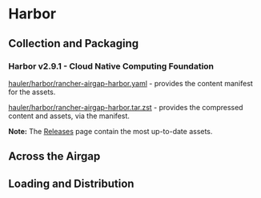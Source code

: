 # Harbor

## Collection and Packaging

### Harbor v2.9.1 - Cloud Native Computing Foundation

[hauler/harbor/rancher-airgap-harbor.yaml](https://rancher-airgap.s3.amazonaws.com/v1.7.1/hauler/harbor/rancher-airgap-harbor.yaml) - provides the content manifest for the assets.

[hauler/harbor/rancher-airgap-harbor.tar.zst](https://rancher-airgap.s3.amazonaws.com/v1.7.1/hauler/harbor/rancher-airgap-harbor.tar.zst) - provides the compressed content and assets, via the manifest.

**Note:** The [Releases](https://github.com/zackbradys/rancher-airgap/releases) page contain the most up-to-date assets.

## Across the Airgap

## Loading and Distribution